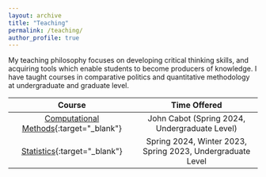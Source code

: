 ```yaml
---
layout: archive
title: "Teaching"
permalink: /teaching/
author_profile: true
---
```


<!-- Google tag (gtag.js) -->
<script async src="https://www.googletagmanager.com/gtag/js?id=G-7DSN63Y1JH"></script>
<script>
  window.dataLayer = window.dataLayer || [];
  function gtag(){dataLayer.push(arguments);}
  gtag('js', new Date());

  gtag('config', 'G-7DSN63Y1JH');
</script>

My teaching philosophy focuses on developing critical thinking skills, and acquiring tools which enable students to become producers of knowledge. I have taught courses in comparative politics and quantitative methodology at undergraduate and graduate level.


| Course |   Time Offered           |
|:------:|:------------------------:|
| [Computational Methods](/files/teaching/big_data/big_data_syllabus.html){:target="_blank"} | John Cabot (Spring 2024, Undergraduate Level) |
| [Statistics](/files/teaching/stats/stats_syllabus.html){:target="_blank"} | Spring 2024, Winter 2023, Spring 2023, Undergraduate Level |